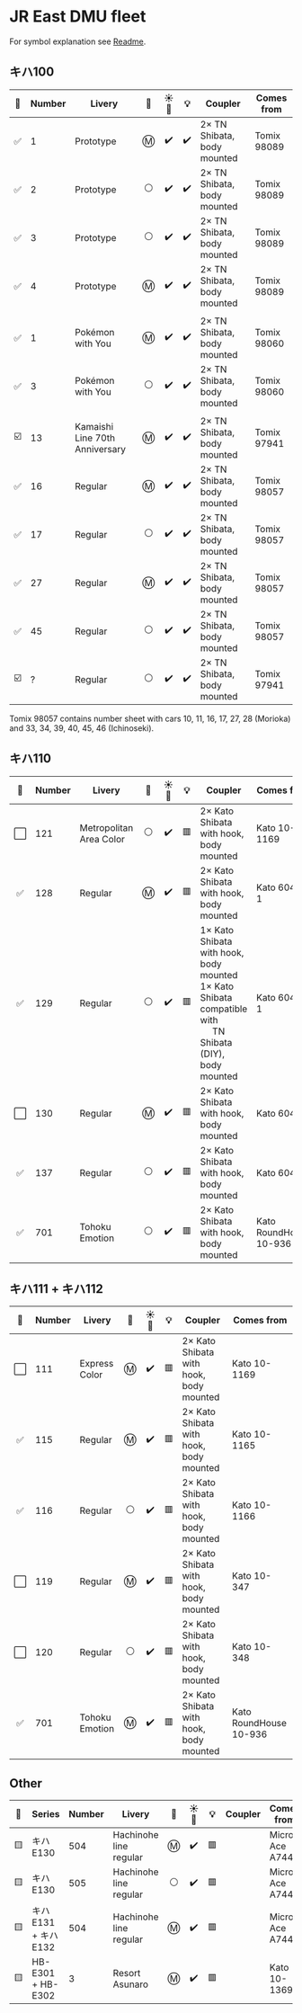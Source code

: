 # JR East DMU fleet

For symbol explanation see [Readme](./readme.md).

## キハ100

🧰 | Number | Livery | 🚃 | ☀️🚨 | 💡 | Coupler | Comes from
:-: | --- | --- | :-: | :-: |  :-: | --- | ---
✅ | 1 | Prototype | Ⓜ️ | ✔️ | ✔️ | 2× TN Shibata, body mounted | Tomix 98089
✅ | 2 | Prototype | ⚪ | ✔️ | ✔️ | 2× TN Shibata, body mounted | Tomix 98089
✅ | 3 | Prototype | ⚪ | ✔️ | ✔️ | 2× TN Shibata, body mounted | Tomix 98089
✅ | 4 | Prototype | Ⓜ️ | ✔️ | ✔️ | 2× TN Shibata, body mounted | Tomix 98089
||
✅ | 1 | Pokémon with You | Ⓜ️ | ✔️ | ✔️ | 2× TN Shibata, body mounted | Tomix 98060
✅ | 3 | Pokémon with You | ⚪ | ✔️ | ✔️ | 2× TN Shibata, body mounted | Tomix 98060
||
☑️ | 13 | Kamaishi Line 70th Anniversary | Ⓜ️ | ✔️ | ✔️ | 2× TN Shibata, body mounted | Tomix 97941
✅ | 16 | Regular | Ⓜ️ | ✔️ | ✔️ | 2× TN Shibata, body mounted | Tomix 98057
✅ | 17 | Regular | ⚪ | ✔️ | ✔️ | 2× TN Shibata, body mounted | Tomix 98057
✅ | 27 | Regular | Ⓜ️ | ✔️ | ✔️ | 2× TN Shibata, body mounted | Tomix 98057
✅ | 45 | Regular | ⚪ | ✔️ | ✔️ | 2× TN Shibata, body mounted | Tomix 98057
☑️ | ? | Regular | ⚪ | ✔️ | ✔️ | 2× TN Shibata, body mounted | Tomix 97941

Tomix 98057 contains number sheet with cars 10, 11, 16, 17, 27, 28 (Morioka) and 33, 34, 39, 40, 45, 46 (Ichinoseki).

## キハ110

🧰 | Number | Livery | 🚃 | ☀️🚨 | 💡 | Coupler | Comes from
:-: | --- | --- | :-: | :-: | :-: | --- | ---
⬜ | 121 | Metropolitan Area Color | ⚪ | ✔️ | 🟥 | 2× Kato Shibata with hook, body mounted | Kato 10-1169
✅ | 128 | Regular | Ⓜ️ | ✔️ | 🟥 | 2× Kato Shibata with hook, body mounted | Kato 6043-1
✅ | 129 | Regular | ⚪ | ✔️ | 🟥 | 1× Kato Shibata with hook, body mounted<br>1× Kato Shibata compatible with<br>&nbsp;&nbsp;&nbsp;&nbsp;&nbsp;TN Shibata (DIY), body mounted | Kato 6044-1
⬜ | 130 | Regular | Ⓜ️ | ✔️ | 🟥 | 2× Kato Shibata with hook, body mounted | Kato 6043
✅ | 137 | Regular | ⚪ | ✔️ | 🟥 | 2× Kato Shibata with hook, body mounted | Kato 6044
✅ | 701 | Tohoku Emotion | ⚪ | ✔️ | 🟥 | 2× Kato Shibata with hook, body mounted | Kato RoundHouse 10-936

## キハ111 + キハ112

🧰 | Number | Livery | 🚃 | ☀️🚨 | 💡 | Coupler | Comes from
:-: | --- | --- | :-: | :-: | :-: | --- | ---
⬜ | 111 | Express Color | Ⓜ️ | ✔️ | 🟥 | 2× Kato Shibata with hook, body mounted | Kato 10-1169
✅ | 115 | Regular | Ⓜ️ | ✔️ | 🟥 | 2× Kato Shibata with hook, body mounted | Kato 10-1165
✅ | 116 | Regular | ⚪ | ✔️ | 🟥 | 2× Kato Shibata with hook, body mounted | Kato 10-1166
⬜ | 119 | Regular | Ⓜ️ | ✔️ | 🟥 | 2× Kato Shibata with hook, body mounted | Kato 10-347
⬜ | 120 | Regular | ⚪ | ✔️ | 🟥 | 2× Kato Shibata with hook, body mounted | Kato 10-348
✅ | 701 | Tohoku Emotion | Ⓜ️ | ✔️ | 🟥 | 2× Kato Shibata with hook, body mounted | Kato RoundHouse 10-936

## Other

🧰 | Series | Number | Livery | 🚃 | ☀️🚨 | 💡 | Coupler | Comes from
:-: | --- | --- | --- | :-: | :-: | :-: | --- | ---
🟨 | キハE130 | 504 | Hachinohe line regular | Ⓜ️ | ✔️ | 🟥 || Micro Ace A7442
🟨 | キハE130 | 505 | Hachinohe line regular | ⚪ | ✔️ | 🟥 || Micro Ace A7442
🟨 | キハE131 + キハE132 | 504 | Hachinohe line regular | Ⓜ️ | ✔️ | 🟥 || Micro Ace A7443
🟨 | HB-E301 + HB-E302 | 3 | Resort Asunaro | Ⓜ️ | ✔️ | 🟥 || Kato 10-1369
